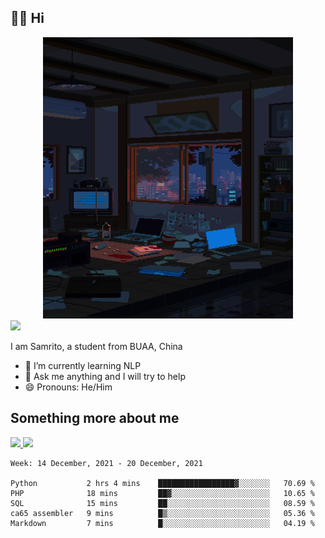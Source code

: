 ## 👋🏻 Hi

<div align="center">
<img alt="GIF" src="https://github.com/xiangsam/xiangsam/blob/271390e4ab50820a4594e3cb94b7ffaa6293de72/0_0EUAvTumWsRa2k6F.gif" width=400 height=450/>
</div>

<a href="https://github.com/xiangsam">
  <img src="https://komarev.com/ghpvc/?username=xiangsam&style=flat-square" />
</a>

I am Samrito, a student from BUAA, China
- 🌱 I’m currently learning NLP
- 💬 Ask me anything and I will try to help
- 😄 Pronouns: He/Him


## Something more about me
<a href="https://github.com/xiangsam">
  <img src="https://github-readme-stats.vercel.app/api?username=xiangsam&show_icons=true&hide_border=true" />
</a>


<a href="https://github.com/xiangsam">
  <img src="https://github-readme-stats.vercel.app/api/top-langs/?username=xiangsam&layout=compact" />
</a>

<!--START_SECTION:waka-->
```text
Week: 14 December, 2021 - 20 December, 2021

Python           2 hrs 4 mins    █████████████████▓░░░░░░░   70.69 % 
PHP              18 mins         ██▓░░░░░░░░░░░░░░░░░░░░░░   10.65 % 
SQL              15 mins         ██░░░░░░░░░░░░░░░░░░░░░░░   08.59 % 
ca65 assembler   9 mins          █▒░░░░░░░░░░░░░░░░░░░░░░░   05.36 % 
Markdown         7 mins          █░░░░░░░░░░░░░░░░░░░░░░░░   04.19 % 
```
<!--END_SECTION:waka-->

<!---
xiangsam/xiangsam is a ✨ special ✨ repository because its `README.md` (this file) appears on your GitHub profile.
You can click the Preview link to take a look at your changes.
--->
